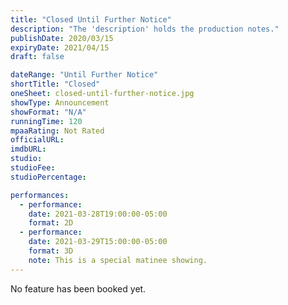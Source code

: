 ```yaml
---
title: "Closed Until Further Notice"
description: "The 'description' holds the production notes."
publishDate: 2020/03/15
expiryDate: 2021/04/15
draft: false

dateRange: "Until Further Notice"
shortTitle: "Closed"
oneSheet: closed-until-further-notice.jpg
showType: Announcement
showFormat: "N/A"
runningTime: 120
mpaaRating: Not Rated
officialURL: 
imdbURL: 
studio: 
studioFee: 
studioPercentage: 

performances:
  - performance: 
    date: 2021-03-28T19:00:00-05:00
    format: 2D
  - performance: 
    date: 2021-03-29T15:00:00-05:00
    format: 3D
    note: This is a special matinee showing.
---
```

No feature has been booked yet.

